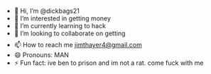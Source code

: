- 👋 Hi, I’m @dickbags21
- 👀 I’m interested in getting money
- 🌱 I’m currently learning to hack
- 💞️ I’m looking to collaborate on getting $$$$
- 📫 How to reach me jimthayer4@gmail.com
- 😄 Pronouns: MAN
- ⚡ Fun fact: ive ben to prison and im not a rat. come fuck with me

<!---
dickbags21/dickbags21 is a ✨ special ✨ repository because its `README.md` (this file) appears on your GitHub profile.
You can click the Preview link to take a look at your changes.
--->
